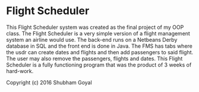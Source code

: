 # Flight Scheduler

This Flight Scheduler system was created as the final project of my OOP class. The Flight Scheduler is a very simple version of a flight management system an airline would use. The back-end runs on a Netbeans Derby database in SQL and the front end is done in Java. The FMS has tabs where the usdr can create dates and flights and then add passengers to said flight. The user may also remove the passengers, flights and dates. This Flight Scheduler is a fully functioning program that was the product of 3 weeks of hard-work.

Copyright (c) 2016 Shubham Goyal
